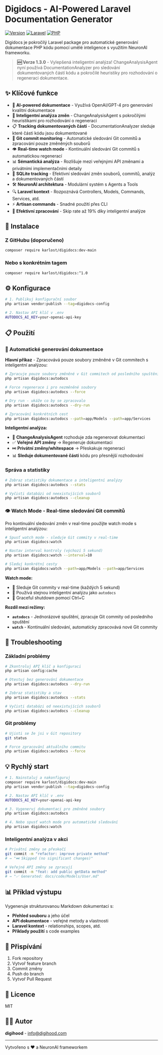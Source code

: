 # Digidocs - AI-Powered Laravel Documentation Generator

[![Version](https://img.shields.io/badge/version-1.3.0-blue.svg)](https://github.com/karlost/digidocs)
[![Laravel](https://img.shields.io/badge/Laravel-10%2B-red.svg)](https://laravel.com)
[![PHP](https://img.shields.io/badge/PHP-8.2%2B-purple.svg)](https://php.net)

Digidocs je pokročilý Laravel package pro automatické generování dokumentace PHP kódu pomocí umělé inteligence s využitím NeuronAI frameworku.

> **🆕 Verze 1.3.0** - Vylepšená inteligentní analýza! ChangeAnalysisAgent nyní používá DocumentationAnalyzer pro sledování dokumentovaných částí kódu a pokročilé heuristiky pro rozhodování o regeneraci dokumentace.

## ✨ Klíčové funkce

- 🤖 **AI-powered dokumentace** - Využívá OpenAI/GPT-4 pro generování kvalitní dokumentace
- 🧠 **Inteligentní analýza změn** - ChangeAnalysisAgent s pokročilými heuristikami pro rozhodování o regeneraci
- 📋 **Tracking dokumentovaných částí** - DocumentationAnalyzer sleduje které části kódu jsou dokumentované
- 🔄 **Git commit monitoring** - Automatické sledování Git commitů a zpracování pouze změněných souborů
- 👁️ **Real-time watch mode** - Kontinuální sledování Git commitů s automatickou regenerací
- 📊 **Sémantická analýza** - Rozlišuje mezi veřejnými API změnami a privátními implementačními detaily
- 💾 **SQLite tracking** - Efektivní sledování změn souborů, commitů, analýz a dokumentovaných částí
- 🛠️ **NeuronAI architektura** - Modulární systém s Agents a Tools
- 🔍 **Laravel kontext** - Rozpoznává Controllers, Models, Commands, Services, atd.
- ⚡ **Artisan commands** - Snadné použití přes CLI
- 🎯 **Efektivní zpracování** - Skip rate až 19% díky inteligentní analýze

## 🚀 Instalace

### Z GitHubu (doporučeno)

```bash
composer require karlost/digidocs:dev-main
```

### Nebo s konkrétním tagem

```bash
composer require karlost/digidocs:^1.0
```

## ⚙️ Konfigurace

```bash
# 1. Publikuj konfigurační soubor
php artisan vendor:publish --tag=digidocs-config

# 2. Nastav API klíč v .env
AUTODOCS_AI_KEY=your-openai-api-key
```

## 📋 Použití

### 🔄 Automatické generování dokumentace

**Hlavní příkaz** - Zpracovává pouze soubory změněné v Git commitech s inteligentní analýzou:

```bash
# Zpracuje pouze soubory změněné v Git commitech od posledního spuštění
php artisan digidocs:autodocs

# Force regenerace i pro nezměněné soubory
php artisan digidocs:autodocs --force

# Dry run - ukáže co by se zpracovalo
php artisan digidocs:autodocs --dry-run

# Zpracování konkrétních cest
php artisan digidocs:autodocs --path=app/Models --path=app/Services
```

**Inteligentní analýza:**
- 🧠 **ChangeAnalysisAgent** rozhoduje zda regenerovat dokumentaci
- ✅ **Veřejné API změny** → Regeneruje dokumentaci
- ⏭️ **Privátní změny/whitespace** → Přeskakuje regeneraci
- 📊 **Sleduje dokumentované části** kódu pro přesnější rozhodování

### Správa a statistiky

```bash
# Zobraz statistiky dokumentace a inteligentní analýzy
php artisan digidocs:autodocs --stats

# Vyčisti databázi od neexistujících souborů
php artisan digidocs:autodocs --cleanup
```

### 👁️ Watch Mode - Real-time sledování Git commitů

Pro kontinuální sledování změn v real-time použijte watch mode s inteligentní analýzou:

```bash
# Spusť watch mode - sleduje Git commity v real-time
php artisan digidocs:watch

# Nastav interval kontroly (výchozí 5 sekund)
php artisan digidocs:watch --interval=10

# Sleduj konkrétní cesty
php artisan digidocs:watch --path=app/Models --path=app/Services
```

**Watch mode:**
- 🔄 Sleduje Git commity v real-time (každých 5 sekund)
- 🧠 Používá stejnou inteligentní analýzu jako `autodocs`
- 🛑 Graceful shutdown pomocí Ctrl+C

**Rozdíl mezi režimy:**
- **`autodocs`** - Jednorázové spuštění, zpracuje Git commity od posledního spuštění
- **`watch`** - Kontinuální sledování, automaticky zpracovává nové Git commity

## 🐛 Troubleshooting

### Základní problémy
```bash
# Zkontroluj API klíč a konfiguraci
php artisan config:cache

# Otestuj bez generování dokumentace
php artisan digidocs:autodocs --dry-run

# Zobraz statistiky a stav
php artisan digidocs:autodocs --stats

# Vyčisti databázi od neexistujících souborů
php artisan digidocs:autodocs --cleanup
```

### Git problémy
```bash
# Ujisti se že jsi v Git repository
git status

# Force zpracování aktuálního commitu
php artisan digidocs:autodocs --force
```

## 💡 Rychlý start

```bash
# 1. Nainstaluj a nakonfiguruj
composer require karlost/digidocs:dev-main
php artisan vendor:publish --tag=digidocs-config

# 2. Nastav API klíč v .env
AUTODOCS_AI_KEY=your-openai-api-key

# 3. Vygeneruj dokumentaci pro změněné soubory
php artisan digidocs:autodocs

# 4. Nebo spusť watch mode pro automatické sledování
php artisan digidocs:watch
```

### Inteligentní analýza v akci

```bash
# Privátní změny se přeskočí
git commit -m "refactor: improve private method"
# → "⏭️ Skipped (no significant changes)"

# Veřejné API změny se zpracují
git commit -m "feat: add public getData method"
# → "✅ Generated: docs/code/Models/User.md"
```

## 📊 Příklad výstupu

Vygeneruje strukturovanou Markdown dokumentaci s:
- **Přehled souboru** a jeho účel
- **API dokumentace** - veřejné metody a vlastnosti
- **Laravel kontext** - relationships, scopes, atd.
- **Příklady použití** s code examples

## 🤝 Přispívání

1. Fork repository
2. Vytvoř feature branch
3. Commit změny
4. Push do branch
5. Vytvoř Pull Request

## 📄 Licence

MIT

## 👨‍💻 Autor

**digihood** - info@digihood.com

---

Vytvořeno s ❤️ a NeuronAI frameworkem
